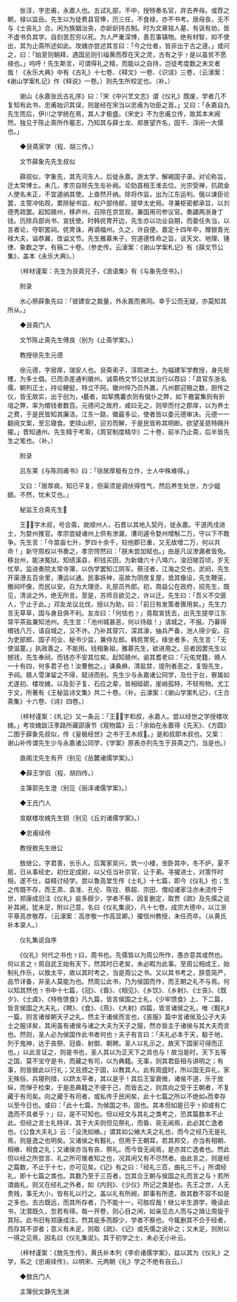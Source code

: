 <!-- { "loadSidebar": true } -->
　　张淳，字忠甫，永嘉人也。五试礼部，不中，授特奏名官，弃去养母。或荐之朝，禄以监岳。先生以为徒费县官俸，历三任，不食禄，亦不书考。居母丧，无不与《士丧礼》合。闲为族姻治丧，亦龂龂持古制。时为文章铭人墓，有讽有劝，皆不虚书负其学。自刻苦忍穷以死。为人严重深博，善忍事镇物。绝有材智，抑不使出，其为止斋所述如此。攻媿亦尝述其言曰：「今之仕者，皆非出于古之道。」或问之，曰：「始至则朝拜，遇国忌则引缁黄而荐在天之灵，古有之乎﹖是以虽贫不愿禄也。」呜呼！先生斯言，可谓得礼之精，而能以之自持，岂徒考度数之末文者哉！《永乐大典》中有《古礼》十七卷、《释文》一卷、《识误》三卷，（云濠案：《谢山学案札记》作《释说》一卷。）则先生所校定也。（补。）

　　谢山《永嘉张氏古礼序》曰：「宋《中兴艺文志》谓《仪礼》既废，学者几不复知有此书，忠甫始识其误，则是经在宋当以忠甫为功臣之首。」又曰：「永嘉自九先生而后，伊川之学统在焉，其人才极盛。《宋史》不为忠甫立传，故其本末阙然。独见于陈止斋所作墓志，乃知其与薛士龙、郑景望齐名，固干、淳闲一大儒也。」

　　◆艮斋家学（程、胡三传。）

　　文节薛象先先生叔似

　　薛叔似，字象先，其先河东人，后徙永嘉。游太学，解褐国子录。对论称旨，迁太常博士。未几，孝宗自除先生左补阙。论劾首相王淮去位。光宗受禅，抗疏金人使名未正，不宜遽纳其使。上奋然开纳。除将作监，出为江东运判。俄以谏臣论罢，主管冲佑观，累除秘书监、权户部侍郎，提举太史局。寻兼枢密都承旨，以刘德秀疏罢。起知赣州，移庐州，召除在京宫观，兼国用司参议官。奏蠲两浙身丁钱。历除兵部尚书、宣抚使。时韩侂冑开边，先生亦以功业自期，而委任失当，以言者论，夺职罢祠。侂冑诛，再谪福州。久之，许自便。嘉定十四年卒，赠银青光禄大夫，谥恭翼，改谥文节。先生雅慕朱子，穷道德性命之旨，谈天文、地理、锺律、象数之学，有稿二十卷。（参史传。云濠案：《谢山学案札记》有《薛文节公集》，盖本《永乐大典》。）

　　（梓材谨案：先生为艮斋兄子，《浪语集》有《与象先侄书》。）

　　附录

　　水心祭薛象先曰：「彼建安之裁量，外永嘉而弗同。幸于公而无疑，亦莫知其所从。」

　　◆艮斋门人

　　文节陈止斋先生傅良（别为《止斋学案》。）

　　教授徐先生元德

　　徐元德，字居厚，瑞安人也。艮斋弟子，淳熙进士。为福建军学教授，身先矩矱，为多士倡。已而添差通判徽州。诚斋杨文节公状其治行以荐曰：「具官东浙名儒，朝列正士，持论鲠挺，特立不阿。徽州倅乃员外置，凡州郡迎辂之数，厨传之仪，皆无故实，出于创为，蕞者，如挈携囊衣则有僦仆之弊，如下襜宴集则有折俎之弊，率为缗钱者数百。元德问之故府，咸曰无之，则举而付之郡庠，以为养士之费，于是民皆知其廉洁。江东一路，徽最多讼，使者皆以委元德审决。元德一一翻阅文案，至忘寝食。吏牍山积，迎刃而解，于是民皆称其明断。欲望圣慈特赐升擢。」晋知通州。先生精于考索，《周官制度精华》二十卷，前半乃止斋，后半皆先生之笔也。（补。）

　　附录

　　吕东莱《与陈同甫书》曰：「徐居厚极有立作，士人中殊难得。」

　　又曰：「居厚病，知已平复，但渠须是调伏得性气，然后养生处世，方少龃龉。不然，忧未艾也。」

　　秘监王合斋先生

　　王，字木叔，号合斋，故顺州人，石晋以其地入契丹，徒永嘉。干道丙戌进士，为婺州推官。孝宗尝疑诸州上供有渗漏，漕司遽令婺州增斛二万，守以下不敢争。先生言：「今苗亩七升，罗四十余千，较他郡已重，又无故增二万，何以共命！」新守周权以书奏之，孝宗愕然曰：「朕未尝加赋也。」由是凡议渗漏者皆免。移台州，能决冤狱。知绩溪县，积钱买田，为新塘六十八堨六，浚旧陂百顷，岁无忧旱。监进奏院太常寺簿，以伪学罢知江阴军。蔡泾者，江海之交也，淤阏，先生开渠港五百余里，漕运以通。民事妖神，巫故为阴庑复屋，诡其像设，先生鞭巫，撤祠坏像，而民以安。召为大理丞、礼部员外郎。初，周益公在政府，招先生，既见，清谈之外，绝无所言。至是，苏师旦欲见之，许以迁。先生曰：「吾义不交匪人，宁止于此。」邓友龙议北伐，授以为助，曰：「前日有发策者骤用矣。」先生力言无草草，国与身且俱不利。友龙曰：「何怯也﹖」竟取宣抚去，出先生提举江东常平茶盐兼知池州。先生言：「池州城甚恶，何以待敌！」请城之，不报。乃募得缗钱八万，请自城之，又不许。乃补其穿穴，深其濠，抽兵严备，池人得少安。召为吏部郎、国子司业、秘书少监，兼侍左郎。韩侂冑死，缘坐者多，先生言：「无使滋蔓。」执政善之，不能用。钱相象祖，雅慕先生，欲进用之。忌者因罢先生以撼钱，先生奉祠，而钱亦不安其位矣。起知赣州，谕其耆老曰：「元佑党籍，赣人一十有四，何多君子也！汝曹勉之。」课桑麻，清盐禁，提刑者恶之，复毁先生，予祠。赣人雪涕留之不得，赋诗而别。先生少与永嘉诸公同学，及仕于台，寮属如尤遂初、楼攻媿，以及彭子复、石应之辈，皆相砥砺，崖峭孤特，不轻徇物。尤工于文，所著有《王秘监诗文集》共二十卷。（补。云濠案：《谢山学案札记》，《王合斋集》十六卷、《诗》四卷。）

　　（梓材谨案：《札记》又一条云：「王，字和叔，永嘉人。尝以经世之学授楼攻媿。」考攻媿跋汪季路所藏邵康节《观物篇》云：「余始在永嘉得《先天》、《方圆》二图于薛象先叔似，传《皇极经世》之书于王木叔。」是和叔即木叔也。又案：谢山补传谓先生少与永嘉诸公同学，《学案》原表亦列先生于艮斋之门，当是也。）

　　直阁沈先生有开（别见《岳麓诸儒学案》。）

　　◆薛王学侣（程、胡四传。）

　　主簿郭先生澄（别见《丽泽诸儒学案》。）

　　◆王氏门人

　　宣献楼攻媿先生钥（别见《丘刘诸儒学案》。）

　　◆忠甫续传

　　教授敖先生继公

　　敖继公，字君善，长乐人。后寓家吴兴，筑一小楼，坐卧其中，冬不炉，夏不扇，日从事经史。初仕定成尉，以父任当补京官，让于弟。寻擢进士，对策忤时相，遂不仕，益精讨经学。尝以鲁高堂生传《士礼》十七篇，即今《仪礼》也；生之传既不存，而王肃、袁准、孔伦、陈铨、蔡超、宗田、僧绍诸家注亦未流传于世，郑康成旧注《仪礼》疵多醇少，学者不察，因复删定，取贾《疏》及先儒之说补其阙，犹未足，附以己意，名曰《仪礼集说》，凡十七卷。成宗大德中，以江浙平章高彦敬荐，（云濠案：高彦敬一作高显卿。）擢信州教授，未任而卒。（从黄氏补本录人。）

　　仪礼集说自序

　　《仪礼》何代之书也﹖曰，周书也。先儒皆以为周公所作，愚亦意其或然也。何以言之﹖周自武王始有天下，然其时已老矣，未必暇为此事。至周公相成王，始制礼作乐，以致太平，故以其时考之，当是周公之书。又以其书考之，辞意简严，品节详备，非圣人莫能为也。然周公此书，乃为侯国而作，而王朝之礼不与焉。何以知其然也﹖书中十七篇，《冠》、《昏》、《相见》、《乡饮》、《乡射》、《士丧》、《既夕》、《士虞》、《特牲馈食》凡九篇，皆言侯国之士礼，《少牢馈食》上、下二篇，皆言侯国之大夫礼，《聘》、《食》、《燕》、《大射》四篇，皆言诸侯之礼，唯《觐礼》一篇，则言诸侯朝天子之礼，然主于诸侯而言也，《丧服》篇中言诸侯及公子大夫士之服详矣，其闲虽有诸侯与诸之大夫为天子之服，然亦皆主于诸侯与其大夫而言也。然则，圣人必为侯国作此书者何也﹖夫子有言曰：「夫礼必本于天，殽于地，列于鬼神，达于丧祭、冠昏、射御、朝聘。圣人以礼示之，故天下国家可得而正也。」以此言证之，则是书也，圣人其以为正天下之具也与！故当是时，天下五等之国，莫不宝守是书，而藏之有司，以为典籍。无事，则其君臣相与讲明之；有事，则皆据此以行礼；又且颁之于国，以教其人。此有周盛时，所以国无异礼，家无殊俗，兵寝刑措，以跻太平者，其以是乎！其后王室衰微，诸侯不道，乐于放纵，而惮于检束，于是恶典籍之不便于己，而皆去之，则其向之受于王朝者，不复藏于有司矣。向之藏于有司者，或私传于民闲矣，此十七篇之所以不绝如而幸存以至今日也。或曰：「此十七篇，为侯国之书，固也。其本但如是已乎﹖抑或有亡逸而不具者乎﹖」曰，是不可知也。但以经文与其礼之类考之，恐其篇数本不止此。但经之言士礼特详，其于大夫则但见祭礼，而昏、丧无闻焉，此必其亡逸者也。《公食大夫礼》云：「设洗如飨。」谓其如公飨大夫之礼也，而今之经乃无是礼焉，则是逸之也明矣。又诸侯之有觐礼，但用于王朝耳，若其邦交，亦当有相朝、相飨、相食之礼；又诸侯亦当有丧、祭礼。而今皆无闻焉，是亦其亡逸者也。然此但以经之所尝言、礼之所可推者知之也，况其闲又有不尽然者。由此言之，则是经之篇数，不止于十七，亦可见矣。《记》有之曰：「经礼三百，曲礼三千。」所谓经礼，即十七篇之类也。其数乃至于三百者，岂其合王朝与侯国之礼而言之与﹖若所谓曲礼，则又在经礼之外者，如《内则》、《少仪》所记之类是也。先王之世，人无贵贱，事无大小，皆有礼以行之。盖以礼有所阙，即事有所遗，故其数不容不如是之多也。去古既远，而其所存者，乃不能十一，可胜叹哉！继公半生游学，晚读此书，沈潜既久，忽若有得。每一开卷，则心目之闲，如亲见古人而与之揖让周旋于其际。此书旧有郑康成注，然其疵多而醇少，学者不察也。今辄删其不合于经者，而存其不谬者；意义有未足，则取《疏》、《记》或先儒之说补之；又未足，则附以一得之见焉，因名曰《仪礼集说》。其于初学之士，未必无小补云。

　　（梓材谨案：《敖先生传》，黄氏补本列《李俞诸儒学案》，兹以其为《仪礼》之学，系之《忠甫续传》，以明宋、元两朝《礼》学之不绝有自云。）

　　◆敖氏门人

　　主簿倪文静先生渊

